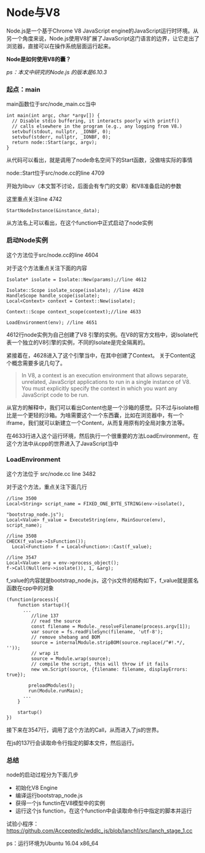 # Node与V8

Node.js是一个基于Chrome V8 JavaScript engine的JavaScript运行时环境。从另一个角度来说，Node.js使用V8扩展了JavaScript这门语言的边界，让它走出了浏览器，直接可以在操作系统层面运行起来。

__Node是如何使用V8的囊？__ 

*ps：本文中研究的Node.js 的版本是6.10.3*

### 起点：main

main函数位于src/node_main.cc当中
```
int main(int argc, char *argv[]) {
  // Disable stdio buffering, it interacts poorly with printf()
  // calls elsewhere in the program (e.g., any logging from V8.)
  setvbuf(stdout, nullptr, _IONBF, 0);
  setvbuf(stderr, nullptr, _IONBF, 0);
  return node::Start(argc, argv);
}
```

从代码可以看出，就是调用了node命名空间下的Start函数，没做啥实际的事情

node::Start位于src/node.cc的line 4709

开始为libuv（本文暂不讨论，后面会有专门的文章）和V8准备启动的参数

这里重点关注line 4742
```
StartNodeInstance(&instance_data);
```
从方法名上可以看出，在这个function中正式启动了node实例


### 启动Node实例

这个方法位于src/node.cc的line 4604

对于这个方法重点关注下面的内容
```
Isolate* isolate = Isolate::New(params);//line 4612

Isolate::Scope isolate_scope(isolate); //line 4628
HandleScope handle_scope(isolate);
Local<Context> context = Context::New(isolate);

Context::Scope context_scope(context);//line 4633

LoadEnvironment(env); //line 4651
```
4612行node实例为自己创建了V8 引擎的实例。在V8的官方文档中，说Isolate代表一个独立的V8引擎的实例，不同的Isolate是完全隔离的。

紧接着在，4628进入了这个引擎当中，在其中创建了Context。
关于Content这个概念需要多说几句了。
> In V8, a context is an execution environment that allows separate, unrelated, JavaScript applications to run in a single instance of V8. You must explicitly specify the context in which you want any JavaScript code to be run.

从官方的解释中，我们可以看出Content也是一个沙箱的感觉。只不过与isolate相比是一个更轻的沙箱。为啥需要这个一个东西囊，比如在浏览器中，有一个iframe，我们就可以新建立一个Content，从而复用原有的全局对象方法等。

在4633行进入这个运行环境，然后执行一个很重要的方法LoadEnvironment，在这个方法中从cpp的世界进入了JavaScript当中

### LoadEnvironment

这个方法位于 src/node.cc line 3482

对于这个方法，重点关注下面几行
```
//line 3500
Local<String> script_name = FIXED_ONE_BYTE_STRING(env->isolate(),
                                                    "bootstrap_node.js");
Local<Value> f_value = ExecuteString(env, MainSource(env), script_name);

//line 3508
CHECK(f_value->IsFunction());
  Local<Function> f = Local<Function>::Cast(f_value);

//line 3547
Local<Value> arg = env->process_object();
f->Call(Null(env->isolate()), 1, &arg);
```
f_value的内容就是bootstrap_node.js，这个js文件的结构如下，f_value就是匿名函数在cpp中的对象

```
(function(process){
    function startup(){
      ...
         //line 137
         // read the source
         const filename = Module._resolveFilename(process.argv[1]);                    
         var source = fs.readFileSync(filename, 'utf-8');
         // remove shebang and BOM
         source = internalModule.stripBOM(source.replace(/^#!.*/, ''));
         // wrap it
         source = Module.wrap(source);
         // compile the script, this will throw if it fails
         new vm.Script(source, {filename: filename, displayErrors: true});

        preloadModules();
        run(Module.runMain);
      ...
    }

    startup()
})
```

接下来在3547行，调用了这个方法的Call，从而进入了js的世界。

在js的137行会读取命令行指定的脚本文件，然后运行。

### 总结

node的启动过程分为下面几步
* 初始化V8 Engine
* 编译运行bootstrap_node.js
* 获得一个js functin在V8模型中的实例
* 运行这个js function，在这个function中会读取命令行中指定的脚本并运行

试验小程序：https://github.com/Acceptedlc/wddlc_js/blob/lanch1/src/lanch_stage_1.cc

ps：运行环境为Ubuntu 16.04 x86_64
